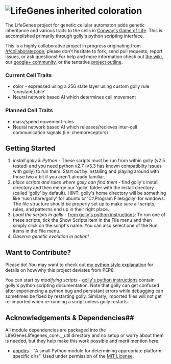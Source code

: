 ![LifeGenes inherited coloration](http://i.imgur.com/Kx7DHmP.png)
==================================================================

The LifeGenes project for genetic cellular automaton adds genetic inheritance and various traits to the cells in [Conway's Game of Life](http://en.wikipedia.org/wiki/Conway's_Game_of_Life). This is accomplished primarily through [golly](http://golly.sourceforge.net/)'s python scripting interface. 

This is a highly collaborative project in progress originating from [/r/collaboratecode](http://www.reddit.com/r/CollaborateCode/); please don't hesitate to fork, send pull requests, report issues, or ask questions! For help and more information check out [the wiki](https://github.com/7yl4r/LifeGenes/wiki), our [google+ community](https://plus.google.com/communities/117413839180254151272), or the tentative [project outline](https://docs.google.com/document/d/1J2VmziJeNyKQskGeW49x_LJf8Pt3dW5QQK-ghKpZ8bw/edit?usp=sharing).

### Current Cell Traits ###
* color - expressed using a 256 state layer using custom golly rule 'constant.table'
* Neural network based AI which determines cell movement

### Planned Cell Traits ###
* mass/speed movement rules
* Neural network based AI which releases/recieves inter-cell communication signals (i.e. chemoreceptors)

## Getting Started ##
1. *install golly & Python* - These scripts must be run from within golly (v2.5 tested) and you need python v2.7 (v3.3 has known compatibilty issues with golly) to run them. Start out by installing and playing around with those two a bit if you aren't already familiar.
2. *place scripts and rules where golly can find them* - find golly's install directory and then merge our 'golly' folder with the install directory (called 'golly' by default). HINT: golly's home directory will be something like '/usr/share/golly' for ubuntu or 'C:\Program Files\golly\' for windows. The file structure should be properly set up to make sure all scripts, rules, and patterns end up in their right place.
3. *Load the scripts in golly* - [from golly's python instructions](http://golly.sourceforge.net/Help/python.html): To run one of these scripts, tick the Show Scripts item in the File menu and then simply click on the script's name. You can also select one of the Run items in the File menu.
4. *Observe genetic evolution in action!*

## Want to Contribute? ##
Please do! You may want to check out [my python style explanation](https://gist.github.com/7yl4r/6756413) for details on how/why this project deviates from PEP8.

You can start by *modifying scripts* - [golly's python instructions](http://golly.sourceforge.net/Help/python.html) contain golly's python scripting documentation. Note that golly can get confused after experiencing a python bug and persistant errors while debugging can sometimes be fixed by restarting golly. Similarly, imported files will not get re-imported when re-running a script unless golly restarts.

## Acknowledgements & Dependencies##
All module dependencies are packaged into the LifeGenes.lifegenes_core.__util directory and no setup or worry about them is needed, but they help make this work possible and merit mention here:
* [appdirs](https://pypi.python.org/pypi/appdirs/1.2.0) - "A small Python module for determining appropriate platform-specific dirs". Used under permission of the [MIT License](http://opensource.org/licenses/MIT).
